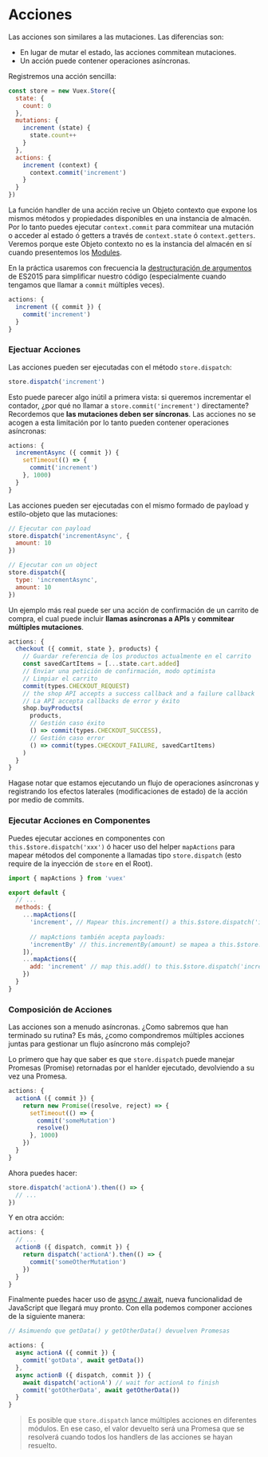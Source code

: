 # Acciones

Las acciones son similares a las mutaciones. Las diferencias son:

- En lugar de mutar el estado, las acciones commitean mutaciones.
- Un acción puede contener operaciones asíncronas.

Registremos una acción sencilla:

``` js
const store = new Vuex.Store({
  state: {
    count: 0
  },
  mutations: {
    increment (state) {
      state.count++
    }
  },
  actions: {
    increment (context) {
      context.commit('increment')
    }
  }
})
```

La función handler de una acción recive un Objeto contexto que expone los mismos métodos y propiedades disponibles en una instancia de almacén. Por lo tanto puedes ejecutar `context.commit` para commitear una mutación o acceder al estado ó getters a través de `context.state` ó `context.getters`. Veremos porque este Objeto contexto no es la instancia del almacén en sí cuando presentemos los [Modules](modules.md).

En la práctica usaremos con frecuencia la [destructuración de argumentos](https://github.com/lukehoban/es6features#destructuring) de ES2015 para simplificar nuestro código (especialmente cuando tengamos que llamar a `commit` múltiples veces).

``` js
actions: {
  increment ({ commit }) {
    commit('increment')
  }
}
```

### Ejectuar Acciones

Las acciones pueden ser ejecutadas con el método `store.dispatch`:

``` js
store.dispatch('increment')
```

Esto puede parecer algo inútil a primera vista: si queremos incrementar el contador, ¿por qué no llamar a `store.commit('increment')` directamente? Recordemos que **las mutaciones deben ser síncronas**. Las acciones no se acogen a esta limitación por lo tanto pueden contener operaciones asíncronas:

``` js
actions: {
  incrementAsync ({ commit }) {
    setTimeout(() => {
      commit('increment')
    }, 1000)
  }
}
```

Las acciones pueden ser ejecutadas con el mismo formado de payload y estilo-objeto que las mutaciones:

``` js
// Ejecutar con payload
store.dispatch('incrementAsync', {
  amount: 10
})

// Ejecutar con un object
store.dispatch({
  type: 'incrementAsync',
  amount: 10
})
```

Un ejemplo más real puede ser una acción de confirmación de un carrito de compra, el cual puede incluir **llamas asíncronas a APIs** y **commitear múltiples mutaciones**.

``` js
actions: {
  checkout ({ commit, state }, products) {
    // Guardar referencia de los productos actualmente en el carrito
    const savedCartItems = [...state.cart.added]
    // Enviar una petición de confirmación, modo optimista
    // Limpiar el carrito
    commit(types.CHECKOUT_REQUEST)
    // the shop API accepts a success callback and a failure callback
    // La API accepta callbacks de error y éxito
    shop.buyProducts(
      products,
      // Gestión caso éxito
      () => commit(types.CHECKOUT_SUCCESS),
      // Gestión caso error
      () => commit(types.CHECKOUT_FAILURE, savedCartItems)
    )
  }
}
```

Hagase notar que estamos ejecutando un flujo de operaciones asíncronas y registrando los efectos laterales (modificaciones de estado) de la acción por medio de commits.

### Ejecutar Acciones en Componentes

Puedes ejecutar acciones en componentes con `this.$store.dispatch('xxx')` ó hacer uso del helper `mapActions` para mapear métodos del componente a llamadas tipo `store.dispatch` (esto require de la inyección de `store` en el Root).

``` js
import { mapActions } from 'vuex'

export default {
  // ...
  methods: {
    ...mapActions([
      'increment', // Mapear this.increment() a this.$store.dispatch('increment')
      
      // mapActions también acepta payloads:
      'incrementBy' // this.incrementBy(amount) se mapea a this.$store.dispatch('incrementBy', amount)
    ]),
    ...mapActions({
      add: 'increment' // map this.add() to this.$store.dispatch('increment')
    })
  }
}
```

### Composición de Acciones

Las acciones son a menudo asíncronas. ¿Como sabremos que han terminado su rutina? Es más, ¿como compondremos múltiples acciones juntas para gestionar un flujo asíncrono más complejo?

Lo primero que hay que saber es que `store.dispatch` puede manejar Promesas (Promise) retornadas por el hanlder ejecutado, devolviendo a su vez una Promesa.

``` js
actions: {
  actionA ({ commit }) {
    return new Promise((resolve, reject) => {
      setTimeout(() => {
        commit('someMutation')
        resolve()
      }, 1000)
    })
  }
}
```

Ahora puedes hacer:

``` js
store.dispatch('actionA').then(() => {
  // ...
})
```

Y en otra acción:

``` js
actions: {
  // ...
  actionB ({ dispatch, commit }) {
    return dispatch('actionA').then(() => {
      commit('someOtherMutation')
    })
  }
}
```

Finalmente puedes hacer uso de [async / await](https://tc39.github.io/ecmascript-asyncawait/), nueva funcionalidad de JavaScript que llegará muy pronto. Con ella podemos componer acciones de la siguiente manera:

``` js
// Asimuendo que getData() y getOtherData() devuelven Promesas

actions: {
  async actionA ({ commit }) {
    commit('gotData', await getData())
  },
  async actionB ({ dispatch, commit }) {
    await dispatch('actionA') // wait for actionA to finish
    commit('gotOtherData', await getOtherData())
  }
}
```

> Es posible que `store.dispatch` lance múltiples acciones en diferentes módulos. En ese caso, el valor devuelto será una Promesa que se resolverá cuando todos los handlers de las acciones se hayan resuelto.
